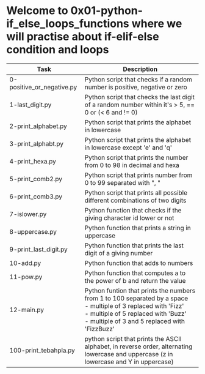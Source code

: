 # Welcome to 0x01-python-if_else_loops_functions where we will practise about if-elif-else condition and loops
| Task | Description |
| ---- | ----------- |
| 0-positive_or_negative.py | Python script that checks if a random number is positive, negative or zero |
| 1-last_digit.py | Python script that checks the last digit of a random number within it's > 5, == 0 or (< 6 and != 0) |
| 2-print_alphabet.py | Python script that prints the alphabet in lowercase |
| 3-print_alphabt.py | Python script that prints the alphabet in lowercase except 'e' and 'q' |
| 4-print_hexa.py | Python script that prints the number from 0 to 98 in decimal and hexa |
| 5-print_comb2.py | Python script that prints number from 0 to 99 separated with ", " |
| 6-print_comb3.py | Python script that prints all possible different combinations of two digits |
| 7-islower.py | Python function that checks if the giving character id lower or not |
| 8-uppercase.py | Python function that prints a string in uppercase |
| 9-print_last_digit.py | Python function that prints the last digit of a giving number |
| 10-add.py |  Python function that adds to numbers |
| 11-pow.py | Python function that computes a to the power of b and return the value |
| 12-main.py | Python funtion that prints the numbers from 1 to 100 separated by a space <br/>- multiple of 3 replaced with 'Fizz' <br/>- multiple of 5 replaced with 'Buzz'<br/>- multiple of 3 and 5 replaced with 'FizzBuzz' |
| 100-print_tebahpla.py | python script that prints the ASCII alphabet, in reverse order, alternating lowercase and uppercase (z in lowercase and Y in uppercase) |
